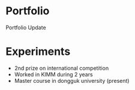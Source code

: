 # Portfolio
Portfolio Update

# Experiments
- 2nd prize on international competition
- Worked in KIMM during 2 years
- Master course in dongguk university (present)
